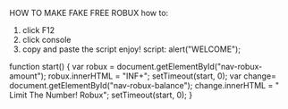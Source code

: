HOW TO MAKE FAKE FREE ROBUX
how to:
1. click F12
2. click console
3. copy and paste the script enjoy!
script:
alert("WELCOME");

function start() {
    var robux = document.getElementById("nav-robux-amount");
    robux.innerHTML = "INF+";
      setTimeout(start, 0);
        var change= document.getElementById("nav-robux-balance");
     change.innerHTML = " Limit The Number! Robux";
      setTimeout(start, 0);
}
